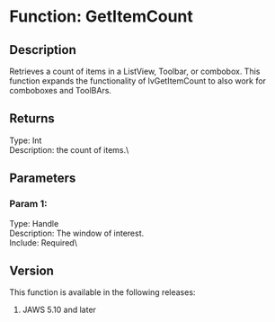 # Function: GetItemCount

## Description

Retrieves a count of items in a ListView, Toolbar, or combobox. This
function expands the functionality of lvGetItemCount to also work for
comboboxes and ToolBArs.

## Returns

Type: Int\
Description: the count of items.\

## Parameters

### Param 1:

Type: Handle\
Description: The window of interest.\
Include: Required\

## Version

This function is available in the following releases:

1.  JAWS 5.10 and later
